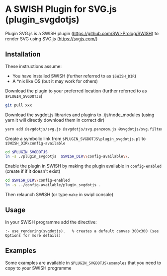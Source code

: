 # A SWISH Plugin for SVG.js (plugin_svgdotjs)

Plugin SVG.js is a SWISH plugin (https://github.com/SWI-Prolog/SWISH) to render SVG using SVG.js (https://svgjs.com/) 

## Installation

These instructions assume:
- You have installed SWISH (further referred to as `$SWISH_DIR`)
- A \*nix like OS (but it may work for others)

Download the plugin to your preferred location (further referred to as `$PLUGIN_SVGDOTJS`)

```bash
git pull xxx
```

Download the svgdot.js libraries and plugins to ./js/node_modules (using yarn it will directly download them in correct dir)

```bash
yarn add @svgdotjs/svg.js @svgdotjs/svg.panzoom.js @svgdotjs/svg.filter.js 
```

Create a symbolic link from `$PLUGIN_SVGDOTJS\plugin_svgdotjs.pl` to `$SWISH_DIR\config-available`
```bash
cd $PLUGIN_SVGDOTJS
ln -s ./plugin_svgdotjs  $SWISH_DIR\\config-available\\.
```

Enable the plugin in SWISH by making the plugin available in `config-enabled` (create if if it doesn't exist)

```bash
cd $SWISH_DIR\\config-enabled
ln -s ../config-available/plugin_svgdotjs .
```

Then relaunch SWISH (or type `make` in swipl console)

## Usage

In your SWISH programme add the directive: 

```swipl
:- use_rendering(svgdotjs).   % creates a default canvas 300x300 (see Options for more details)
```

## Examples

Some examples are available in `$PLUGIN_SVGDOTJS\examples` that you need to copy to your SWISH programme

